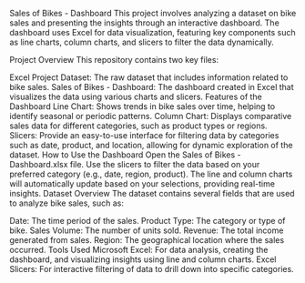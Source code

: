 Sales of Bikes - Dashboard
This project involves analyzing a dataset on bike sales and presenting the insights through an interactive dashboard. The dashboard uses Excel for data visualization, featuring key components such as line charts, column charts, and slicers to filter the data dynamically.

Project Overview
This repository contains two key files:

Excel Project Dataset: The raw dataset that includes information related to bike sales.
Sales of Bikes - Dashboard: The dashboard created in Excel that visualizes the data using various charts and slicers.
Features of the Dashboard
Line Chart: Shows trends in bike sales over time, helping to identify seasonal or periodic patterns.
Column Chart: Displays comparative sales data for different categories, such as product types or regions.
Slicers: Provide an easy-to-use interface for filtering data by categories such as date, product, and location, allowing for dynamic exploration of the dataset.
How to Use the Dashboard
Open the Sales of Bikes - Dashboard.xlsx file.
Use the slicers to filter the data based on your preferred category (e.g., date, region, product).
The line and column charts will automatically update based on your selections, providing real-time insights.
Dataset Overview
The dataset contains several fields that are used to analyze bike sales, such as:

Date: The time period of the sales.
Product Type: The category or type of bike.
Sales Volume: The number of units sold.
Revenue: The total income generated from sales.
Region: The geographical location where the sales occurred.
Tools Used
Microsoft Excel: For data analysis, creating the dashboard, and visualizing insights using line and column charts.
Excel Slicers: For interactive filtering of data to drill down into specific categories.
